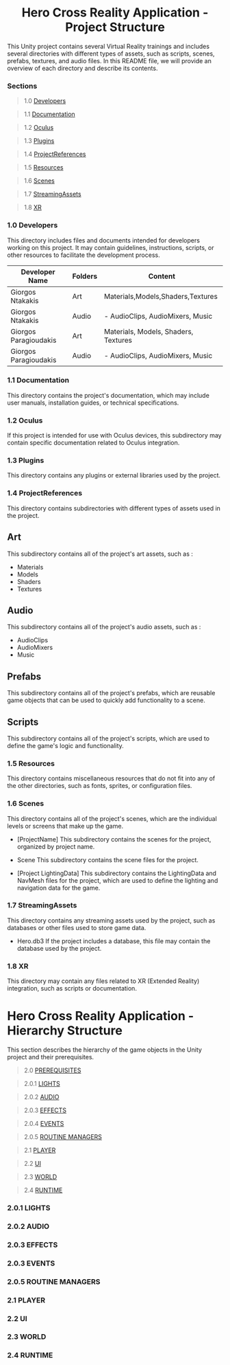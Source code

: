 <h1 align="center"> Hero Cross Reality Application - Project Structure </h1>

This Unity project contains several Virtual Reality trainings and includes several directories with different types of assets, such as scripts, scenes, prefabs, textures, and audio files. In this README file, we will provide an overview of each directory and describe its contents.

### Sections

> 1.0 [Developers](#structure-Developers)

> 1.1 [Documentation](#structure-Documentation)

> 1.2 [Oculus](#structure-Oculus)

> 1.3 [Plugins](#structure-Plugins)

> 1.4 [ProjectReferences](#structure-ProjectReferences)

> 1.5 [Resources](#structure-Resources)

> 1.6 [Scenes](#structure-Scenes)

> 1.7 [StreamingAssets](#structure-StreamingAssets)

> 1.8 [XR](#structure-XR)


<a name="1.0"></a>
<a name="structure-Developers"></a>
### 1.0 Developers

This directory includes files and documents intended for developers working on this project. It may contain guidelines, instructions, scripts, or other resources to facilitate the development process.

| Developer Name | Folders | Content |
| -------------  | ------------- | ------------- |
|Giorgos Ntakakis | Art | Materials,Models,Shaders,Textures |
|Giorgos Ntakakis | Audio | - AudioClips, AudioMixers, Music |
|Giorgos Paragioudakis | Art | Materials, Models, Shaders, Textures |
|Giorgos Paragioudakis | Audio | - AudioClips, AudioMixers, Music |


<a name="1.1"></a>
<a name="structure-Documentation"></a>
### 1.1 Documentation

This directory contains the project's documentation, which may include user manuals, installation guides, or technical specifications.

<a name="1.2"></a>
<a name="structure-Oculus"></a>
### 1.2 Oculus

If this project is intended for use with Oculus devices, this subdirectory may contain specific documentation related to Oculus integration.

<a name="1.3"></a>
<a name="structure-Plugins"></a>
### 1.3 Plugins

This directory contains any plugins or external libraries used by the project.

<a name="1.4"></a>
<a name="structure-ProjectReferences"></a>
### 1.4 ProjectReferences

This directory contains subdirectories with different types of assets used in the project.

<h2>Art</h2>

This subdirectory contains all of the project's art assets, such as :

- Materials
- Models
- Shaders
- Textures

<h2>Audio</h2>

This subdirectory contains all of the project's audio assets, such as :

- AudioClips
- AudioMixers
- Music

<h2>Prefabs</h2>
This subdirectory contains all of the project's prefabs, which are reusable game objects that can be used to quickly add functionality to a scene.

<h2>Scripts</h2>
This subdirectory contains all of the project's scripts, which are used to define the game's logic and functionality.

<a name="1.5"></a>
<a name="structure-Resources"></a>
### 1.5 Resources

This directory contains miscellaneous resources that do not fit into any of the other directories, such as fonts, sprites, or configuration files.

<a name="1.6"></a>
<a name="structure-Scenes"></a>
### 1.6 Scenes

This directory contains all of the project's scenes, which are the individual levels or screens that make up the game.

- [ProjectName]
This subdirectory contains the scenes for the project, organized by project name.

- Scene
This subdirectory contains the scene files for the project.

- [Project LightingData]
This subdirectory contains the LightingData and NavMesh files for the project, which are used to define the lighting and navigation data for the game.

<a name="1.7"></a>
<a name="structure-StreamingAssets"></a>
### 1.7 StreamingAssets

This directory contains any streaming assets used by the project, such as databases or other files used to store game data.

- Hero.db3
If the project includes a database, this file may contain the database used by the project.

<a name="1.8"></a>
<a name="structure-XR"></a>
### 1.8 XR
This directory may contain any files related to XR (Extended Reality) integration, such as scripts or documentation.

# Hero Cross Reality Application - Hierarchy Structure
This section describes the hierarchy of the game objects in the Unity project and their prerequisites.

> 2.0 [PREREQUISITES](#structure-PREREQUISITES)

> 2.0.1 [LIGHTS](#structure-LIGHTS)

> 2.0.2 [AUDIO](#structure-AUDIO)

> 2.0.3 [EFFECTS](#structure-EFFECTS)

> 2.0.4 [EVENTS](#structure-EVENTS)

> 2.0.5 [ROUTINE MANAGERS](#structure-ROUTINEMANAGERS)

> 2.1 [PLAYER](#structure-PLAYER)

> 2.2 [UI](#structure-UI)

> 2.3 [WORLD](#structure-WORLD)

> 2.4 [RUNTIME](#structure-RUNTIME)

<a name="2.0.1"></a>
<a name="structure-LIGHTS"></a>
### 2.0.1 LIGHTS

<a name="2.0.2"></a>
<a name="structure-AUDIO"></a>
### 2.0.2 AUDIO

<a name="2.0.3"></a>
<a name="structure-EFFECTS"></a>
### 2.0.3 EFFECTS

<a name="2.0.4"></a>
<a name="structure-EVENTS"></a>
### 2.0.3 EVENTS

<a name="2.0.5"></a>
<a name="structure-ROUTINEMANAGERS"></a>
### 2.0.5 ROUTINE MANAGERS

<a name="2.1"></a>
<a name="structure-PLAYER"></a>
### 2.1 PLAYER

<a name="2.2"></a>
<a name="structure-UI"></a>
### 2.2 UI

<a name="2.3"></a>
<a name="structure-WORLD"></a>
### 2.3 WORLD

<a name="2.4"></a>
<a name="structure-RUNTIME"></a>
### 2.4 RUNTIME
